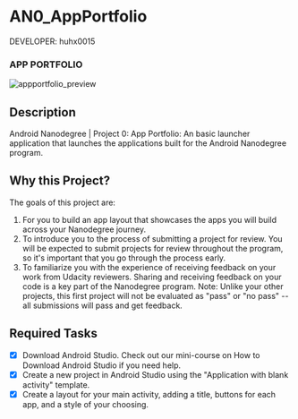 AN0_AppPortfolio
================

DEVELOPER: huhx0015

### APP PORTFOLIO
![appportfolio_preview](https://cloud.githubusercontent.com/assets/1645482/15803861/a8284ab2-2aa7-11e6-90b7-7c0b2ae646ed.png)

## Description

Android Nanodegree | Project 0: App Portfolio: An basic launcher application that launches the applications built for the Android Nanodegree program.

## Why this Project?
  
The goals of this project are:
  
1. For you to build an app layout that showcases the apps you will build across your Nanodegree journey.
2. To introduce you to the process of submitting a project for review. You will be expected to submit projects for review throughout the program, so it's important that you go through the process early.
3. To familiarize you with the experience of receiving feedback on your work from Udacity reviewers. Sharing and receiving feedback on your code is a key part of the Nanodegree program. Note: Unlike your other projects, this first project will not be evaluated as "pass" or "no pass" -- all submissions will pass and get feedback. 

## Required Tasks

- [x] Download Android Studio. Check out our mini-course on How to Download Android Studio if you need help.
- [x] Create a new project in Android Studio using the "Application with blank activity" template.
- [x] Create a layout for your main activity, adding a title, buttons for each app, and a style of your choosing.
